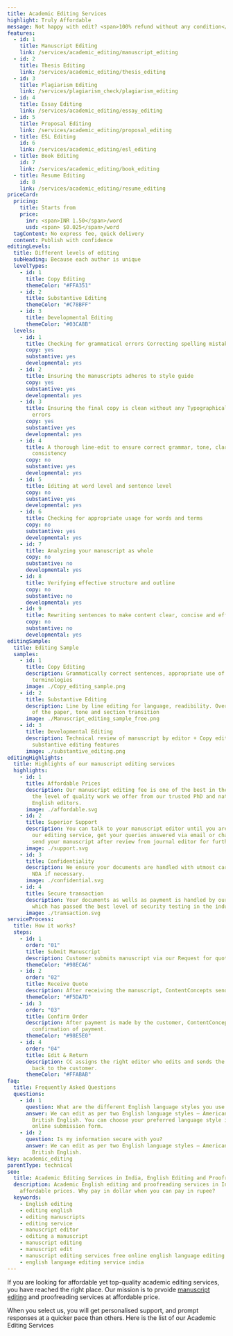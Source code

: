 ```yaml
---
title: Academic Editing Services
highlight: Truly Affordable
message: Not happy with edit? <span>100% refund without any condition</span>
features:
  - id: 1
    title: Manuscript Editing
    link: /services/academic_editing/manuscript_editing
  - id: 2
    title: Thesis Editing
    link: /services/academic_editing/thesis_editing
  - id: 3
    title: Plagiarism Editing
    link: /services/plagiarism_check/plagiarism_editing
  - id: 4
    title: Essay Editing
    link: /services/academic_editing/essay_editing
  - id: 5
    title: Proposal Editing
    link: /services/academic_editing/proposal_editing
  - title: ESL Editing
    id: 6
    link: /services/academic_editing/esl_editing
  - title: Book Editing
    id: 7
    link: /services/academic_editing/book_editing
  - title: Resume Editing
    id: 8
    link: /services/academic_editing/resume_editing
priceCard:
  pricing:
    title: Starts from
    price:
      inr: <span>INR 1.50</span>/word
      usd: <span> $0.025</span>/word
  tagContent: No express fee, quick delivery
  content: Publish with confidence
editingLevels:
  title: Different levels of editing
  subHeading: Because each author is unique
  levelTypes:
    - id: 1
      title: Copy Editing
      themeColor: "#FFA351"
    - id: 2
      title: Substantive Editing
      themeColor: "#C78BFF"
    - id: 3
      title: Developmental Editing
      themeColor: "#03CA8B"
  levels:
    - id: 1
      title: Checking for grammatical errors Correcting spelling mistakes
      copy: yes
      substantive: yes
      developmental: yes
    - id: 2
      title: Ensuring the manuscripts adheres to style guide
      copy: yes
      substantive: yes
      developmental: yes
    - id: 3
      title: Ensuring the final copy is clean without any Typographical or other
        errors
      copy: yes
      substantive: yes
      developmental: yes
    - id: 4
      title: A thorough line-edit to ensure correct grammar, tone, clarity and
        consistency
      copy: no
      substantive: yes
      developmental: yes
    - id: 5
      title: Editing at word level and sentence level
      copy: no
      substantive: yes
      developmental: yes
    - id: 6
      title: Checking for appropriate usage for words and terms
      copy: no
      substantive: yes
      developmental: yes
    - id: 7
      title: Analyzing your manuscript as whole
      copy: no
      substantive: no
      developmental: yes
    - id: 8
      title: Verifying effective structure and outline
      copy: no
      substantive: no
      developmental: yes
    - id: 9
      title: Rewriting sentences to make content clear, concise and effective
      copy: no
      substantive: no
      developmental: yes
editingSample:
  title: Editing Sample
  samples:
    - id: 1
      title: Copy Editing
      description: Grammatically correct sentences, appropriate use of words and
        terminologies
      image: ./Copy_editing_sample.png
    - id: 2
      title: Substantive Editing
      description: Line by line editing for language, readibility. Overall structure
        of the paper, tone and section transition
      image: ./Manuscript_editing_sample_free.png
    - id: 3
      title: Developmental Editing
      description: Technical review of manuscript by editor + Copy editing,
        substantive editing features
      image: ./substantive_editing.png
editingHighlights:
  title: Highlights of our manuscript editing services
  highlights:
    - id: 1
      title: Affordable Prices
      description: Our manuscript editing fee is one of the best in the industry for
        the level of quality work we offer from our trusted PhD and native
        English editors.
      image: ./affordable.svg
    - id: 2
      title: Superior Support
      description: You can talk to your manuscript editor until you are satisfied with
        our editing service, get your queries answered via email or chat and
        send your manuscript after review from journal editor for further check.
      image: ./support.svg
    - id: 3
      title: Confidentiality
      description: We ensure your documents are handled with utmost care. We can sign
        NDA if necessary.
      image: ./confidential.svg
    - id: 4
      title: Secure transaction
      description: Your documents as wells as payment is handled by our secure website
        which has passed the best level of security testing in the industry.
      image: ./transaction.svg
serviceProcess:
  title: How it works?
  steps:
    - id: 1
      order: "01"
      title: Submit Manuscript
      description: Customer submits manuscript via our Request for quote page.
      themeColor: "#98ECA6"
    - id: 2
      order: "02"
      title: Receive Quote
      description: After receiving the manuscript, ContentConcepts sends price quote.
      themeColor: "#F5DA7D"
    - id: 3
      order: "03"
      title: Confirm Order
      description: After payment is made by the customer, ContentConcepts sends
        confirmation of payment.
      themeColor: "#98E5E0"
    - id: 4
      order: "04"
      title: Edit & Return
      description: CC assigns the right editor who edits and sends the edited document
        back to the customer.
      themeColor: "#FFABAB"
faq:
  title: Frequently Asked Questions
  questions:
    - id: 1
      question: What are the different English language styles you use while editing?
      answer: We can edit as per two English language styles – American English and
        British English. You can choose your preferred language style in the
        online submission form.
    - id: 2
      question: Is my information secure with you?
      answer: We can edit as per two English language styles – American English and
        British English.
key: academic_editing
parentType: technical
seo:
  title: Academic Editing Services in India, English Editing and Proofreading Services
  description: Academic English editing and proofreading services in India at
    affordable prices. Why pay in dollar when you can pay in rupee?
  keywords:
    - English editing
    - editing english
    - editing manuscripts
    - editing service
    - manuscript editor
    - editing a manuscript
    - manuscript editing
    - manuscript edit
    - manuscript editing services free online english language editing service
    - english language editing service india
---
```


If you are looking for affordable yet top-quality academic editing services, you have reached the right place. Our mission is to prvoide [manuscript editing](/services/academic_editing/manuscript_editing) and proofreading services at affordable price.

When you select us, you will get personalised support, and prompt responses at a quicker pace than others. Here is the list of our Academic Editing Services
